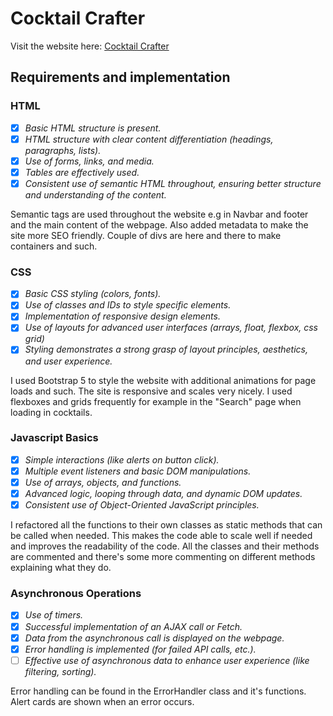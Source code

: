 # Cocktail Crafter
Visit the website here: [Cocktail Crafter](https://cocktailcrafter.pages.dev)
## Requirements and implementation
### HTML
- [x] _Basic HTML structure is present._
- [x] _HTML structure with clear content differentiation (headings, paragraphs, lists)._
- [x] _Use of forms, links, and media._
- [x] _Tables are effectively used._
- [x] _Consistent use of semantic HTML throughout, ensuring better structure and understanding of the content._ 

Semantic tags are used throughout the website e.g in Navbar and footer and the main content of the webpage. Also added metadata to make the site more SEO friendly. Couple of divs are here and there to make containers and such.

### CSS
- [x] _Basic CSS styling (colors, fonts)._
- [x] _Use of classes and IDs to style specific elements._
- [x] _Implementation of responsive design elements._
- [x] _Use of layouts for advanced user interfaces (arrays, float, flexbox, css grid)_
- [x] _Styling demonstrates a strong grasp of layout principles, aesthetics, and user experience._ 

I used Bootstrap 5 to style the website with additional animations for page loads and such. The site is responsive and scales very nicely. I used flexboxes and grids frequently for example in the "Search" page when loading in cocktails.

### Javascript Basics
- [x] _Simple interactions (like alerts on button click)._
- [x] _Multiple event listeners and basic DOM manipulations._
- [x] _Use of arrays, objects, and functions._
- [x] _Advanced logic, looping through data, and dynamic DOM updates._
- [x] _Consistent use of Object-Oriented JavaScript principles._

I refactored all the functions to their own classes as static methods that can be called when needed. This makes the code able to scale well if needed and improves the readability of the code. All the classes and their methods are commented and there's some more commenting on different methods explaining what they do.

### Asynchronous Operations
- [x] _Use of timers._
- [x] _Successful implementation of an AJAX call or Fetch._
- [x] _Data from the asynchronous call is displayed on the webpage._
- [x] _Error handling is implemented (for failed API calls, etc.)._
- [ ] _Effective use of asynchronous data to enhance user experience (like filtering, sorting)._

Error handling can be found in the ErrorHandler class and it's functions. Alert cards are shown when an error occurs.

